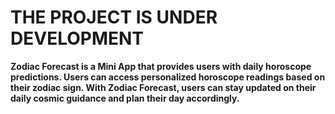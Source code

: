 # THE PROJECT IS UNDER DEVELOPMENT 
**Zodiac Forecast is a Mini App that provides users with daily horoscope predictions. Users can access personalized horoscope readings based on their zodiac sign.  With Zodiac Forecast, users can stay updated on their daily cosmic guidance and plan their day accordingly.**
